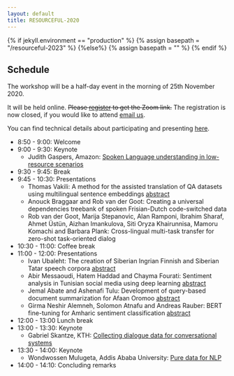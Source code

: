 ```yaml
---
layout: default
title: RESOURCEFUL-2020
---
```

{% if jekyll.environment  == "production" %}
        {% assign basepath = "/resourceful-2023" %}
        {%else%}
        {% assign basepath = "" %}
        {% endif %}

## Schedule

The workshop will be a half-day event in the morning of 25th November 2020.

It will be held online. ~~Please [register](https://sunet.artologik.net/gu/SLTC2020-registration) to get the Zoom link.~~ The registration is now closed, if you would like to attend [email us](mailto:resourceful2020@easychair.org).

You can find technical details about participating and presenting [here](https://spraakbanken.gu.se/en/sltc2020/instructions).

  - 8:50 - 9:00: Welcome
  - 9:00 - 9:30: Keynote
  	* Judith Gaspers, Amazon: [Spoken Language understanding in low-resource scenarios]({{basepath}}/invited_speakers.html)
  - 9:30 - 9:45: Break
  - 9:45 - 10:30: Presentations
	* Thomas Vakili: A method for the assisted translation of QA datasets using multilingual sentence embeddings [abstract]({{basepath}}/papers/RESOURCEFUL-2020_paper_4.pdf)
	* Anouck Braggaar and Rob van der Goot: Creating a universal dependencies treebank of spoken Frisian-Dutch code-switched data
	* Rob van der Goot, Marija Stepanovic, Alan Ramponi, Ibrahim Sharaf, Ahmet Üstün, Aizhan Imankulova, Siti Oryza Khairunnisa, Mamoru Komachi and Barbara Plank: Cross-lingual multi-task transfer for zero-shot task-oriented dialog
  - 10:30 - 11:00: Coffee break
  - 11:00 - 12:00: Presentations
	* Ivan Ubaleht: The creation of Siberian Ingrian Finnish and Siberian Tatar speech corpora [abstract]({{basepath}}/papers/RESOURCEFUL-2020_paper_5.pdf)
	* Abir Messaoudi, Hatem Haddad and Chayma Fourati: Sentiment analysis in Tunisian social media using deep learning [abstract]({{basepath}}/papers/RESOURCEFUL-2020_paper_6.pdf)
	* Jemal Abate and Ashenafi Tulu: Development of query-based document summarization for Afaan Oromoo [abstract]({{basepath}}/papers/RESOURCEFUL-2020_paper_1.pdf)
	* Girma Neshir Alemneh, Solomon Atnafu and Andreas Rauber: BERT fine-tuning for Amharic sentiment classification [abstract]({{basepath}}/papers/RESOURCEFUL-2020_paper_3.pdf)
  - 12:00 - 13:00 Lunch break
  - 13:00 - 13:30: Keynote
  	* Gabriel Skantze, KTH: [Collecting dialogue data for conversational systems]({{basepath}}/invited_speakers.html)
  - 13:30 - 14:00: Keynote
  	* Wondwossen Mulugeta, Addis Ababa University: [Pure data for NLP]({{basepath}}/invited_speakers.html)
  - 14:00 - 14:10: Concluding remarks
